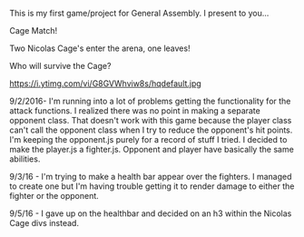 This is my first game/project for General Assembly. I present to you...

Cage Match!

Two Nicolas Cage's enter the arena, one leaves!

Who will survive the Cage?

https://i.ytimg.com/vi/G8GVWhviw8s/hqdefault.jpg

9/2/2016- I'm running into a lot of problems getting the functionality for
the attack functions. I realized there was no point in making a separate opponent
class. That doesn't work with this game because the player class can't call
the opponent class when I try to reduce the opponent's hit points. I'm keeping the
opponent.js purely for a record of stuff I tried. I decided to make the player.js
a fighter.js. Opponent and player have basically the same abilities.


9/3/16 - I'm trying to make a health bar appear over the fighters. I managed
to create one but I'm having trouble getting it to render damage to either the
fighter or the opponent.

9/5/16 - I gave up on the healthbar and decided on an h3 within the Nicolas
Cage divs instead.
